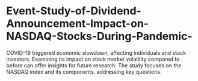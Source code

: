 # Event-Study-of-Dividend-Announcement-Impact-on-NASDAQ-Stocks-During-Pandemic-
COVID-19 triggered economic slowdown, affecting individuals and stock investors. Examining its impact on stock market volatility compared to before can offer insights for future research. The study focuses on the NASDAQ index and its components, addressing key questions.
